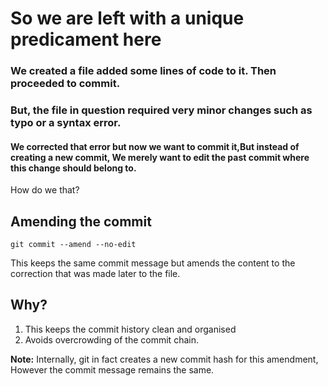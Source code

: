 # So we are left with a unique predicament here

### We created a file added some lines of code to it. Then proceeded to commit.



### But, the file in question required very minor changes such as typo or a syntax error.

#### We corrected that error but now we want to commit it,But instead of creating a new commit, We merely want to edit the past commit where this change should belong to.

How do we that?

## Amending the commit
```
git commit --amend --no-edit
```
This keeps the same commit message but amends the content to the correction that was made later to the file.

## Why?
1. This keeps the commit history clean and organised
2. Avoids overcrowding of the commit chain.

**Note:** Internally, git in fact creates a new commit hash for this amendment, However the commit message remains the same.